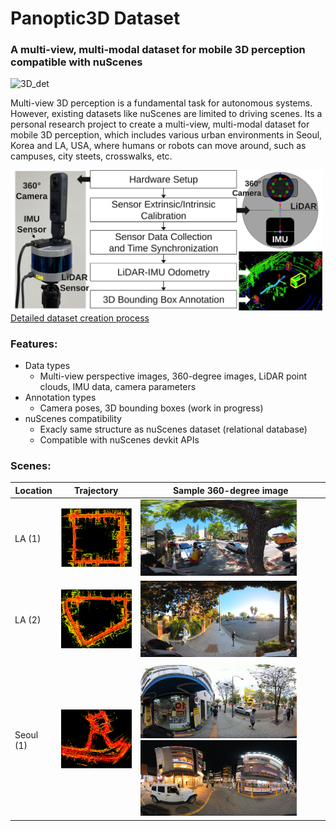 # Panoptic3D Dataset

### A multi-view, multi-modal dataset for mobile 3D perception compatible with nuScenes

<img src="assets/detection_low_quality.gif" alt="3D_det"/>

Multi-view 3D perception is a fundamental task for autonomous systems. However, existing datasets like nuScenes are limited to driving scenes. Its a personal research project to create a multi-view, multi-modal dataset for mobile 3D perception, which includes various urban environments in Seoul, Korea and LA, USA, where humans or robots can move around, such as campuses, city steets, crosswalks, etc. 

<!-- <div style="text-align: center;">
  <img src="assets/Sensor_configuration.svg" alt="dataset_creation_process" width="400"/>
</div> -->
<img src="assets/Sensor_configuration.svg" alt="dataset_creation_process" width="500"/> [Detailed dataset creation process](Dataset_creation.md)

### Features:
- Data types
  - Multi-view perspective images, 360-degree images, LiDAR point clouds, IMU data, camera parameters
- Annotation types
  - Camera poses, 3D bounding boxes (work in progress)
- nuScenes compatibility
  - Exacly same structure as nuScenes dataset (relational database)
  - Compatible with nuScenes devkit APIs

### Scenes:
| Location | Trajectory | Sample 360-degree image |
| --- | --- | --- |
| LA (1) | <img src="assets/trajectory1.png" width="150"/> | <img src="assets/scene1.png" width="250"/> |
| LA (2) | <img src="assets/trajectory2.png" width="150"/> | <img src="assets/scene2.png" width="250"/> |
| Seoul (1) | <img src="assets/trajectory3.png" width="150"/> | <img src="assets/scene3.png" width="250"/> <img src="assets/scene5.png" width="250"/> |
